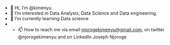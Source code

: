 - 👋 Hi, I’m @kimenyu
- 👀 I’m interested in Data Analysis, Data Science and Data engineering.
- 🌱 I’m currently learning Data science
- - 📫 How to reach me via email njorogekimenyu@gmail.com, on twitter @njorogekimenyu and on LinkedIn Joseph Njoroge

<!---
kimenyu/kimenyu is a ✨ special ✨ repository because its `README.md` (this file) appears on your GitHub profile.
You can click the Preview link to take a look at your changes.
--->
